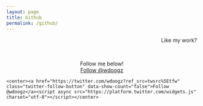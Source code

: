 ```yaml
---
layout: page
title: Github
permalink: /github/
---
```


<span class="page-tagline"><marquee scrollamount="3" behavior="alternate" scrolldelay="225">Like my work?</marquee></span>



<div class="post-content-download">
  <p>
    <br />
  </p>
  <div class="download">
    <center><i class="fa fa-heart"></i>  Follow me below!  <i class="fa fa-heart"></i></center>
    <center><a class="github-button" href="https://github.com/wdoogz" data-color-scheme="no-preference: dark; light: light; dark: dark;" data-show-count="true" aria-label="Follow @wdoogz on GitHub">Follow @wdoogz</a></center>

    <center><a href="https://twitter.com/wdoogz?ref_src=twsrc%5Etfw" class="twitter-follow-button" data-show-count="false">Follow @wdoogz</a><script async src="https://platform.twitter.com/widgets.js" charset="utf-8"></script></center>
  </div>
</div>
